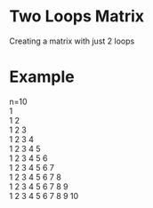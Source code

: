 # Two Loops Matrix
 Creating a matrix with just 2 loops

# Example
n=10  
                   1  
                 1 2  
               1 2 3  
             1 2 3 4  
           1 2 3 4 5  
         1 2 3 4 5 6  
       1 2 3 4 5 6 7  
     1 2 3 4 5 6 7 8  
   1 2 3 4 5 6 7 8 9  
1 2 3 4 5 6 7 8 9 10  
